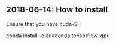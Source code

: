## 2018-06-14: How to install 
Ensure that you have cuda-9 

conda install -c anaconda tensorflow-gpu 

